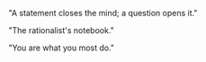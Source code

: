 "A statement closes the mind; a question opens it."

"The rationalist's notebook."

"You are what you most do."